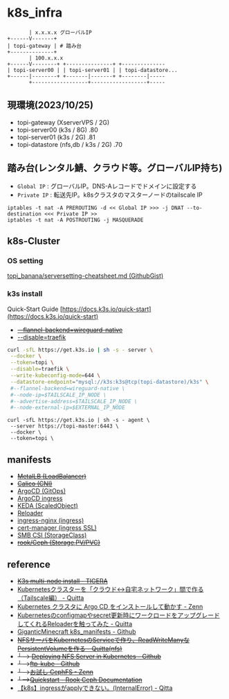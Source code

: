 # k8s_infra
```
       | x.x.x.x グローバルIP
+------V-------+
| topi-gateway | # 踏み台 
+--------------+
       | 100.x.x.x
+------V--------+ +---------------+ +--------------
| topi-server00 | | topi-server01 | | topi-datastore...
+------|--------+ +-------|-------+ +--------|-----
       +------------------+------------------+-----
```
## 現環境(2023/10/25)
- topi-gateway (XserverVPS / 2G)
- topi-server00 (k3s / 8G) .80
- topi-server01 (k3s / 2G) .81
- topi-datastore (nfs,db / k3s / 2G) .70


## 踏み台(レンタル鯖、クラウド等。グローバルIP持ち)
- `Global IP` : グローバルIP。DNS-Aレコードでドメインに設定する
- `Private IP` : 転送先IP。k8sクラスタのマスターノードのtailscale IP
```
iptables -t nat -A PREROUTING -d << Global IP >>> -j DNAT --to-destination <<< Private IP >>
iptables -t nat -A POSTROUTING -j MASQUERADE
```

## k8s-Cluster
### OS setting
[topi_banana/serversetting-cheatsheet.md (GithubGist)](https://gist.github.com/topi-banana/1916956b9c54af544dc576d3fe159e0b)
### k3s install
Quick-Start Guide [https://docs.k3s.io/quick-start](https://docs.k3s.io/quick-start)
- ~~[--flannel-backend=wireguard-native](https://github.com/k3s-io/k3s/issues/6255#issuecomment-1278872178)~~
- [--disable=traefik](https://docs.k3s.io/networking#:~:text=servers%20with%20the-,%2D%2Ddisable%3Dtraefik,-flag.)

```sh
curl -sfL https://get.k3s.io | sh -s - server \
 --docker \
 --token=topi \
 --disable=traefik \
 --write-kubeconfig-mode=644 \
 --datastore-endpoint="mysql://k3s:k3s@tcp(topi-datastore)/k3s" \
 #--flannel-backend=wireguard-native \
 #--node-ip=$TAILSCALE_IP_NODE \
 #--advertise-address=$TAILSCALE_IP_NODE \
 #--node-external-ip=$EXTERNAL_IP_NODE
```
```
curl -sfL https://get.k3s.io | sh -s - agent \
 --server https://topi-master:6443 \
 --docker \
 --token=topi \
```


## manifests
- ~~[MetalLB (LoadBalancer)](https://metallb.universe.tf/installation/#installation-by-manifest)~~
- ~~[Calico (CNI)](https://github.com/projectcalico/calico/blob/v3.26.3/manifests/calico.yaml)~~
- [ArgoCD (GitOps)](https://argo-cd.readthedocs.io/en/stable/getting_started)
- [ArgoCD ingress](https://raw.githubusercontent.com/topi-banana/k8s_infra/main/manifests/argocd-ingress.yaml)
- [KEDA (ScaledObject)](https://keda.sh/docs/2.11/deploy/#yaml)
- [Reloader](https://github.com/stakater/Reloader#deploying-to-kubernetes)
- [ingress-nginx (ingress)](https://github.com/kubernetes/ingress-nginx/blob/main/docs/deploy)
- [cert-manager (ingress SSL)](https://cert-manager.io/docs/installation/kubectl)
- [SMB CSI (StorageClass)](https://cloud.google.com/kubernetes-engine/docs/how-to/access-smb-volume?hl=ja)
- ~~[rook/Ceph (Storage,PV/PVC)](https://github.com/rook/rook)~~

## reference
- ~~[K3s multi-node install - TIGERA](https://docs.tigera.io/calico/latest/getting-started/kubernetes/k3s/multi-node-install)~~
- [Kubernetesクラスターを「クラウド↔自宅ネットワーク」間で作る（Tailscale編） - Quitta](https://qiita.com/showchan33/items/7500bcb73b10be437e49)
- [Kubernetes クラスタに Argo CD をインストールして動かす - Zenn](https://zenn.dev/kou_pg_0131/articles/argocd-getting-started)
- [Kubernetesのconfigmapやsecret更新時にワークロードをアップグレードしてくれるReloaderを触ってみた - Quitta](https://qiita.com/asmg07/items/b8e699bc30e5c16b2022)
- [GiganticMinecraft k8s_manifests - Github](https://github.com/GiganticMinecraft/seichi_infra/tree/main/seichi-onp-k8s/manifests/seichi-kubernetes/app-templates/minecraft-gateway-bungeecord)
- ~~[NFSサーバをKubernetesのServiceで作り、ReadWriteManyなPersistentVolumeを作る - Quitta(nfs)](https://qiita.com/showchan33/items/fa3dadc546d4ae5e8c09)~~
- ~~└--> [Deploying NFS Server in Kubernetes - Github](https://github.com/appscode/third-party-tools/tree/master/storage/nfs)~~
- ~~└-->[ftp-kube - Github](https://github.com/latonaio/ftp-kube)~~
- ~~└-->[お試し CephFS - Zenn](https://zenn.dev/t_ume/articles/adedeb6e7bd7ce)~~
- ~~└-->[Quickstart - Rook Ceph Documentation](https://rook.github.io/docs/rook/v1.12/Getting-Started/quickstart/)~~
- [【k8s】ingressがapplyできない。(InternalError) - Qitta](https://qiita.com/magisystem0408/items/48bca4496962fd508556)
